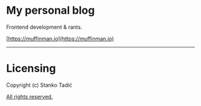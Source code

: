 # My personal blog

Frontend development & rants.

[https://muffinman.io](https://muffinman.io)

-----

# Licensing

Copyright (c) Stanko Tadić

[All rights reserved.](LICENSE.md)
